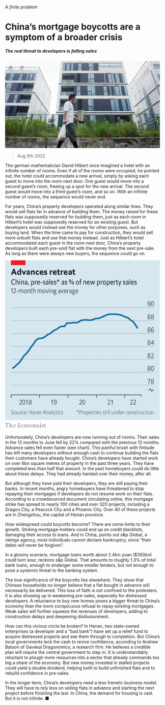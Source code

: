 ###### A finite problem

# China’s mortgage boycotts are a symptom of a broader crisis 

##### The real threat to developers is falling sales 

![image](images/20220813_FNP501.jpg) 

> Aug 9th 2022 

The german mathematician David Hilbert once imagined a hotel with an infinite number of rooms. Even if all of the rooms were occupied, he pointed out, the hotel could accommodate a new arrival, simply by asking each guest to move into the room next door. One guest would move into a second guest’s room, freeing up a spot for the new arrival. The second guest would move into a third guest’s room, and so on. With an infinite number of rooms, the sequence would never end.

For years, China’s property developers operated along similar lines. They would sell flats far in advance of building them. The money raised for these flats was supposedly reserved for building them, just as each room in Hilbert’s hotel was supposedly reserved for an existing guest. But developers would instead use the money for other purposes, such as buying land. When the time came to pay for construction, they would sell more unbuilt flats and use that money instead. Just as Hilbert’s hotel accommodated each guest in the room next door, China’s property developers built each pre-sold flat with the money from the next pre-sale. As long as there were always new buyers, the sequence could go on.

![image](images/20220813_FNC455.png) 


Unfortunately, China’s developers are now running out of rooms. Their sales in the 12 months to June fell by 22% compared with the previous 12 months. Advance sales fell even faster (see chart). This painful brush with finitude has left many developers without enough cash to continue building the flats their customers have already bought. China’s developers have started work on over 6bn square metres of property in the past three years. They have completed less than half that amount. In the past homebuyers could do little about these delays. They had already handed over their money, after all.

But although they have paid their developers, they are still paying their banks. In recent months, angry homebuyers have threatened to stop repaying their mortgages if developers do not resume work on their flats. According to a crowdsourced document circulating online, this mortgage strike has spread to nearly 100 cities and over 320 projects, including a Dragon City, a Peacock City and a Phoenix City. Over 40 of these projects are in Zhengzhou, the capital of Henan province.

How widespread could boycotts become? There are some limits to their growth. Striking mortgage-holders could end up on credit blacklists, damaging their access to loans. And in China, points out s&amp;p Global, a ratings agency, most individuals cannot declare bankruptcy, since “their debts will never be forgiven”.

In a gloomy scenario, mortgage loans worth about 2.4trn yuan ($350bn) could turn sour, reckons s&amp;p Global. That amounts to roughly 1.3% of total bank loans, enough to endanger some smaller lenders, but not enough to pose a systemic threat to the banking system.

The true significance of the boycotts lies elsewhere. They show that Chinese households no longer believe that a flat bought in advance will necessarily be delivered. This loss of faith is not confined to the protesters. It is also showing up in weakening pre-sales, especially for distressed developers. A reluctance to buy new homes poses a bigger threat to China’s economy than the more conspicuous refusal to repay existing mortgages. Weak sales will further squeeze the revenues of developers, adding to construction delays and deepening disillusionment.

How can this vicious circle be broken? In Henan, two state-owned enterprises (a developer and a “bad bank”) have set up a relief fund to acquire distressed projects and see them through to completion. But China’s local governments lack the cash to revive confidence, according to Andrew Batson of Gavekal Dragonomics, a research firm. He believes a credible plan will require the central government to step in. It is understandably reluctant to plough more resources into a sector that already commands too big a share of the economy. But new money invested in stalled projects could yield a double dividend, helping both to build unfinished flats and to rebuild confidence in pre-sales.

In the longer term, China’s developers need a less frenetic business model. They will have to rely less on selling flats in advance and starting the next project before finishing the last. In China, the demand for housing is vast. But it is not infinite. ■



